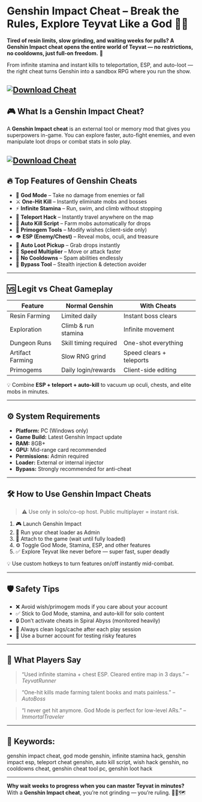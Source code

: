 # Genshin Impact Cheat – Break the Rules, Explore Teyvat Like a God 🔮💥

**Tired of resin limits, slow grinding, and waiting weeks for pulls? A Genshin Impact cheat opens the entire world of Teyvat — no restrictions, no cooldowns, just full-on freedom.** 💫

From infinite stamina and instant kills to teleportation, ESP, and auto-loot — the right cheat turns Genshin into a sandbox RPG where you run the show.

[![Download Cheat](https://img.shields.io/badge/Download-Cheat-blueviolet)](https://wecheaters.github.io/cheats/genshin-impact/)
---

## 🎮 What Is a Genshin Impact Cheat?

A **Genshin Impact cheat** is an external tool or memory mod that gives you superpowers in-game. You can explore faster, auto-fight enemies, and even manipulate loot drops or combat stats in solo play.



[![Download Cheat](https://repository-images.githubusercontent.com/746707691/7bb28c8a-5fc5-47f7-bb33-a0dbfb2e339f)](https://wecheaters.github.io/cheats/genshin-impact/)
---

## 🔥 Top Features of Genshin Cheats

* 🧱 **God Mode** – Take no damage from enemies or fall
* ⚔️ **One-Hit Kill** – Instantly eliminate mobs and bosses
* ⚡ **Infinite Stamina** – Run, swim, and climb without stopping
* 🧭 **Teleport Hack** – Instantly travel anywhere on the map
* 🎯 **Auto Kill Script** – Farm mobs automatically for drops
* 🌟 **Primogem Tools** – Modify wishes (client-side only)
* 👁️ **ESP (Enemy/Chest)** – Reveal mobs, oculi, and treasure
* 🔁 **Auto Loot Pickup** – Grab drops instantly
* 🧠 **Speed Multiplier** – Move or attack faster
* 🔄 **No Cooldowns** – Spam abilities endlessly
* 🧩 **Bypass Tool** – Stealth injection & detection avoider

---

## 🆚 Legit vs Cheat Gameplay

| Feature          | Normal Genshin        | With Cheats              |
| ---------------- | --------------------- | ------------------------ |
| Resin Farming    | Limited daily         | Instant boss clears      |
| Exploration      | Climb & run stamina   | Infinite movement        |
| Dungeon Runs     | Skill timing required | One-shot everything      |
| Artifact Farming | Slow RNG grind        | Speed clears + teleports |
| Primogems        | Daily login/rewards   | Client-side editing      |

💡 Combine **ESP + teleport + auto-kill** to vacuum up oculi, chests, and elite mobs in minutes.

---

## ⚙️ System Requirements

* **Platform:** PC (Windows only)
* **Game Build:** Latest Genshin Impact update
* **RAM:** 8GB+
* **GPU:** Mid-range card recommended
* **Permissions:** Admin required
* **Loader:** External or internal injector
* **Bypass:** Strongly recommended for anti-cheat

---

## 🛠️ How to Use Genshin Impact Cheats

> ⚠️ Use only in solo/co-op host. Public multiplayer = instant risk.

1. 🎮 Launch Genshin Impact
2. 🧩 Run your cheat loader as Admin
3. 📌 Attach to the game (wait until fully loaded)
4. ⚙️ Toggle God Mode, Stamina, ESP, and other features
5. ✅ Explore Teyvat like never before — super fast, super deadly

💡 Use custom hotkeys to turn features on/off instantly mid-combat.

---

## 🛡️ Safety Tips

* ❌ Avoid wish/primogem mods if you care about your account
* ✅ Stick to God Mode, stamina, and auto-kill for solo content
* 🔒 Don’t activate cheats in Spiral Abyss (monitored heavily)
* 🧼 Always clean logs/cache after each play session
* 📂 Use a burner account for testing risky features

---

## 💬 What Players Say

> “Used infinite stamina + chest ESP. Cleared entire map in 3 days.” – *TeyvatRunner*

> “One-hit kills made farming talent books and mats painless.” – *AutoBoss*

> “I never get hit anymore. God Mode is perfect for low-level ARs.” – *ImmortalTraveler*

---

## 🔎 Keywords:

genshin impact cheat, god mode genshin, infinite stamina hack, genshin impact esp, teleport cheat genshin, auto kill script, wish hack genshin, no cooldowns cheat, genshin cheat tool pc, genshin loot hack

---

**Why wait weeks to progress when you can master Teyvat in minutes?**
With a **Genshin Impact cheat**, you’re not grinding — you’re ruling. 🌌💥🗺️

